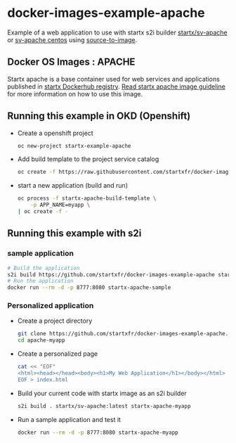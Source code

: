 # docker-images-example-apache

Example of a web application to use with startx s2i builder [startx/sv-apache](https://hub.docker.com/r/startx/sv-apache) or [sv-apache centos](https://hub.docker.com/r/startx/sv-apache) using [source-to-image](https://github.com/openshift/source-to-image).

## Docker OS Images : APACHE

Startx apache is a base container used for web services and applications published in [startx Dockerhub registry](https://hub.docker.com/u/startx/sv-apache). 
[Read startx apache image guideline](https://github.com/startxfr/docker-images/blob/master/Services/apache/README.md) for more information on how to use this image.

## Running this example in OKD (Openshift)

- Create a openshift project
  ```bash
  oc new-project startx-example-apache
  ```
- Add build template to the project service catalog
  ```bash
  oc create -f https://raw.githubusercontent.com/startxfr/docker-images/master/Services/apache/openshift-template-build.yml
  ```
- start a new application (build and run)
  ```bash
  oc process -f startx-apache-build-template \
      -p APP_NAME=myapp \
  | oc create -f -
  ```

## Running this example with s2i

### sample application

```bash
# Build the application
s2i build https://github.com/startxfr/docker-images-example-apache startx/sv-apache startx-apache-sample
# Run the application
docker run --rm -d -p 8777:8080 startx-apache-sample
```

### Personalized application

- Create a project directory
  ```bash
  git clone https://github.com/startxfr/docker-images-example-apache.git apache-myapp
  cd apache-myapp
  ```
- Create a personalized page
  ```bash
  cat << "EOF"
  <html><head></head><body><h1>My Web Application</h1></body></html>
  EOF > index.html
  ```
- Build your current code with startx image as an s2i builder
  ```bash
  s2i build . startx/sv-apache:latest startx-apache-myapp
  ```
- Run a sample application and test it
  ```bash
  docker run --rm -d -p 8777:8080 startx-apache-myapp
  ```
